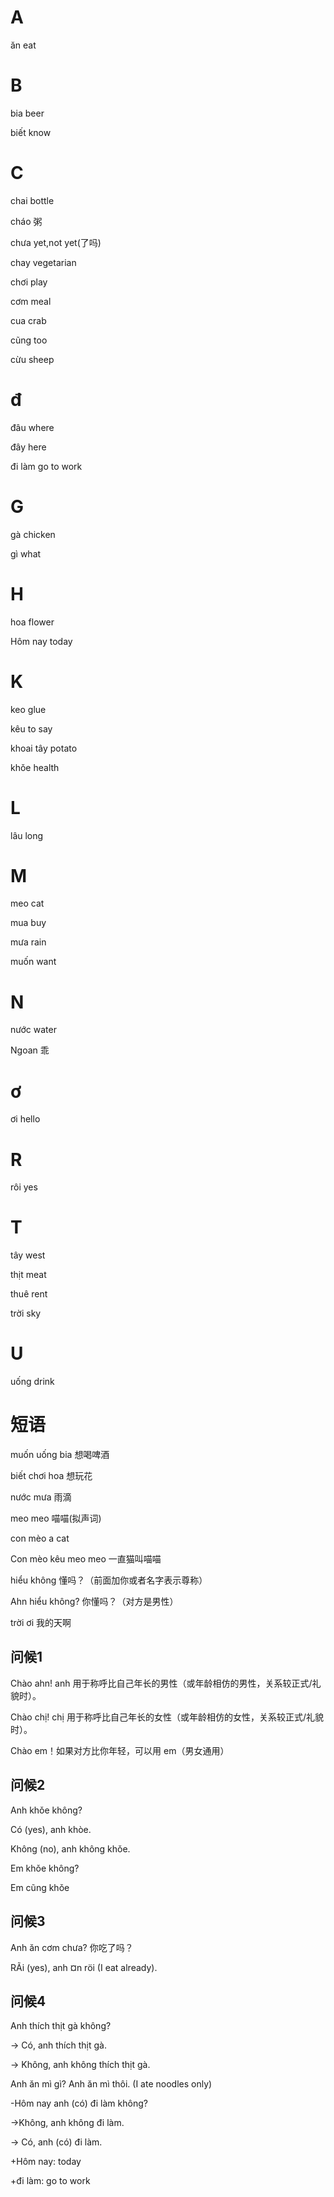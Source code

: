 # A

ăn             eat

# B

bia            beer

biết           know


# C

chai           bottle

cháo          粥

chưa           yet,not yet(了吗)

chay           vegetarian  

chơi           play

cơm           meal

cua            crab

cũng           too

cừu             sheep

# đ

đâu             where

đây             here

đi làm          go to work

# G

gà        chicken

gì        what

# H

hoa             flower

Hôm nay          today

# K

keo            glue

kêu            to say

khoai tây      potato

khǒe           health

# L

lâu             long

# M

meo             cat

mua             buy

mưa             rain

muốn            want

# N

nước           water

Ngoan          乖


# ơ

ơi               hello

# R

rôi             yes


# T

tây              west

thịt             meat

thuê             rent

trời             sky

# U

uống             drink


# 短语

muốn uống bia  想喝啤酒

biết chơi hoa  想玩花

nước mưa  雨滴

meo meo 喵喵(拟声词)

con mèo  a cat

Con mèo kêu meo meo  一直猫叫喵喵

hiểu không  懂吗？（前面加你或者名字表示尊称）

Ahn hiểu không? 你懂吗？（对方是男性）

trời ơi   我的天啊

## 问候1

Chào ahn!  anh 用于称呼比自己年长的男性（或年龄相仿的男性，关系较正式/礼貌时）。

Chào chị!   chị 用于称呼比自己年长的女性（或年龄相仿的女性，关系较正式/礼貌时）。

Chào em！如果对方比你年轻，可以用 em（男女通用）

## 问候2

Anh khǒe không? 

Có (yes), anh khòe.

Không (no), anh không khǒe.

Em khǒe không?

Em cũng khǒe 

## 问候3

Anh ăn cơm chưa?  你吃了吗？

RÃi (yes), anh ¤n röi (I eat already).

## 问候4

Anh thích thịt gà không?

-> Có, anh thích thịt gà.

-> Không, anh không thích thịt gà.

Anh ăn mì gì? Anh ăn mì thôi. (I ate noodles only)

-Hôm nay anh  (có) đi làm không?

->Không, anh không đi làm.

-> Có, anh (có) đi làm.

+Hôm nay: today

+đi làm: go to work
